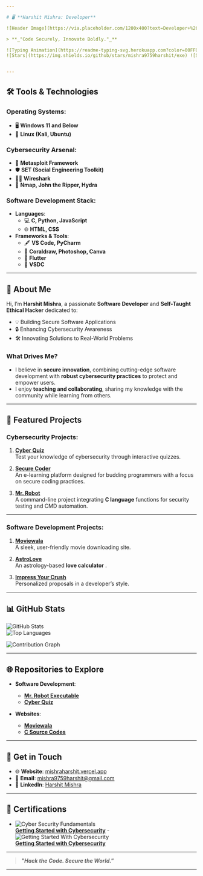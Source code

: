 ```yaml
---

# 🖥️ **Harshit Mishra: Developer**  

![Header Image](https://via.placeholder.com/1200x400?text=Developer+%26+Ethical+Hacker&bg=000000&fg=00FF00)  

> **_"Code Securely, Innovate Boldly."_**  

![Typing Animation](https://readme-typing-svg.herokuapp.com?color=00FF00&lines=Software+Developer+%26+Ethical+Hacker;Creating+Secure+and+Innovative+Solutions;Exploring+the+Intersection+of+Code+%26+Cybersecurity)  
![Stars](https://img.shields.io/github/stars/mishra9759harshit/exe) ![Stars](https://img.shields.io/github/stars/mishra9759harshit/impress-crush)


---
```


## 🛠️ **Tools & Technologies**  

### Operating Systems:  
- 🖥️ **Windows 11 and Below**  
- 🐧 **Linux (Kali, Ubuntu)**  

### Cybersecurity Arsenal:  
- 🔐 **Metasploit Framework**  
- 🛡️ **SET (Social Engineering Toolkit)**  
- 🕵️‍♂️ **Wireshark**  
- 🧰 **Nmap, John the Ripper, Hydra**  

### Software Development Stack:  
- **Languages**:  
  - 💻 **C, Python, JavaScript**  
  - 🌐 **HTML, CSS**  
- **Frameworks & Tools**:  
  - 🖋️ **VS Code, PyCharm**  
  - 🎨 **Coraldraw, Photoshop, Canva**  
  - 📱 **Flutter**
  - 🎥 **VSDC**

---

## 🌌 **About Me**  

Hi, I’m **Harshit Mishra**, a passionate **Software Developer** and **Self-Taught Ethical Hacker** dedicated to:  
- 💡 Building Secure Software Applications  
- 🔒 Enhancing Cybersecurity Awareness  
- 🛠️ Innovating Solutions to Real-World Problems  

### What Drives Me?  
- I believe in **secure innovation**, combining cutting-edge software development with **robust cybersecurity practices** to protect and empower users.  
- I enjoy **teaching and collaborating**, sharing my knowledge with the community while learning from others.  

---

## 🚀 **Featured Projects**  

### **Cybersecurity Projects:**  
1. **[Cyber Quiz](https://pcgames.vercel.app/)**  
   Test your knowledge of cybersecurity through interactive quizzes.  

2. **[Secure Coder](https://securecoder.vercel.app/)**  
   An e-learning platform designed for budding programmers with a focus on secure coding practices.  

3. **[Mr. Robot](https://github.com/mishra9759harshit/exe)**  
   A command-line project integrating **C language** functions for security testing and CMD automation.  

---

### **Software Development Projects:**  
1. **[Moviewala](https://github.com/mishra9759harshit/Moviewala)**  
   A sleek, user-friendly movie downloading site.  

2. **[AstroLove](https://astrolove.vercel.app/)**  
   An astrology-based **love calculator** .  

3. **[Impress Your Crush](https://astrolove.vercel.app/single.html)**  
    Personalized proposals in a developer’s style.  

---

## 📊 **GitHub Stats**  

![GitHub Stats](https://github-readme-stats.vercel.app/api?username=mishra9759harshit&show_icons=true&theme=radical)  
![Top Languages](https://github-readme-stats.vercel.app/api/top-langs/?username=mishra9759harshit&layout=compact&theme=radical)  

![Contribution Graph](https://github-readme-activity-graph.cyclic.app/graph?username=mishra9759harshit&theme=github-dark&hide_border=true)  

---

## 🌐 **Repositories to Explore**  

- **Software Development**:  
  - **[Mr. Robot Executable](https://github.com/mishra9759harshit/exe)**  
  - **[Cyber Quiz](https://github.com/mishra9759harshit/cyberquiz)**  

- **Websites**:  
  - **[Moviewala](https://github.com/mishra9759harshit/Moviewala)**  
  - **[C Source Codes](https://github.com/mishra9759harshit/C-source-codes)**  

---

## 🌟 **Get in Touch**  

- 🌐 **Website**: [mishraharshit.vercel.app](https://mishraharshit.vercel.app)  
- 📧 **Email**: [mishra9759harshit@gmail.com](mailto:mishra9759harshit@gmail.com)  
- 💼 **LinkedIn**: [Harshit Mishra](https://www.linkedin.com/in/harshit-mishra-mr-robot)  

---

## 🏅 **Certifications**  

- ![Cyber Security Fundamentals](https://images.credly.com/size/220x220/images/50b96632-6cbb-40b7-ac0e-b83f49ff7f94/image.png)  
  **[Getting Started with Cybersecurity](https://www.credly.com/badges/4298d4e7-7f68-42d8-b71d-d0c4222b4fb1/public_url)**  - ![Getting Started With Cybersecurity](https://images.credly.com/size/160x160/images/0462da0b-41f3-4542-b312-b2fc69869129/Getting_20Started_20With_20CybersecurityBadge.png)  
  **[Getting Started with Cybersecurity](https://www.credly.com/badges/26854e3a-4280-4eb4-bada-452ea832a7af/public_url)**  



---

> **_"Hack the Code. Secure the World."_**  

---
